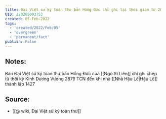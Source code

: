 ```yaml
---
title: Đại Việt sử ký toàn thư bản Hồng Đức chỉ ghi lại thời gian từ 2879 TCN đến 1427
UID: 220205093753
created: 05-Feb-2022
tags:
  - 'created/2022/Feb/05'
  - 'evergreen'
  - 'permanent/fact'
publish: False
---
```

## Notes:
Bản Đại Việt sử ký toàn thư bản Hồng Đức của [[Ngô Sĩ Liên]] chỉ ghi chép từ thời kỳ Kinh Dương Vương 2879 TCN đến khi nhà [[Nhà Hậu Lê|Hậu Lê]] thành lập 1427

## Source:
- [[@ wiki, Đại Việt sử ký toàn thư]]


